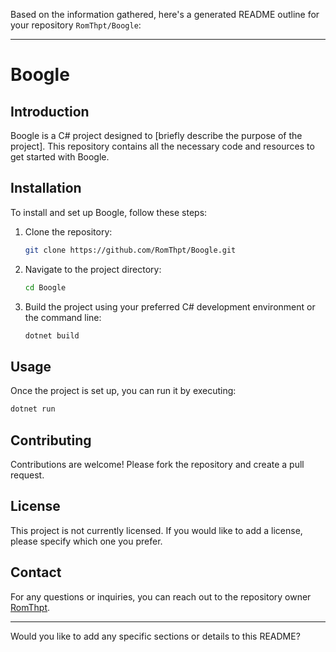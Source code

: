 Based on the information gathered, here's a generated README outline for your repository `RomThpt/Boogle`:

---

# Boogle

## Introduction
Boogle is a C# project designed to [briefly describe the purpose of the project]. This repository contains all the necessary code and resources to get started with Boogle.

## Installation
To install and set up Boogle, follow these steps:

1. Clone the repository:
    ```bash
    git clone https://github.com/RomThpt/Boogle.git
    ```
2. Navigate to the project directory:
    ```bash
    cd Boogle
    ```
3. Build the project using your preferred C# development environment or the command line:
    ```bash
    dotnet build
    ```

## Usage
Once the project is set up, you can run it by executing:
```bash
dotnet run
```

## Contributing
Contributions are welcome! Please fork the repository and create a pull request.

## License
This project is not currently licensed. If you would like to add a license, please specify which one you prefer.

## Contact
For any questions or inquiries, you can reach out to the repository owner [RomThpt](https://github.com/RomThpt).

---

Would you like to add any specific sections or details to this README?
